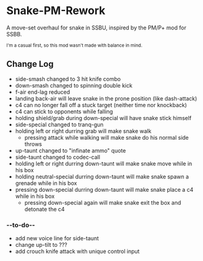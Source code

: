 # Snake-PM-Rework
A move-set overhaul for snake in SSBU, inspired by the PM/P+ mod for SSBB.

<sub>I'm a casual first, so this mod wasn't made with balance in mind.</sub>

## Change Log
- side-smash changed to 3 hit knife combo
- down-smash changed to spinning double kick
- f-air end-lag reduced
- landing back-air will leave snake in the prone position (like dash-attack)
- c4 can no longer fall off a stuck target (neither time nor knockback)
- c4 can stick to opponents while falling
- holding shield/grab during down-special will have snake stick himself
- side-special changed to tranq-gun
- holding left or right durring grab will make snake walk
  - pressing attack while walking will make snake do his normal side throws
- up-taunt changed to "infinate ammo" quote
- side-taunt changed to codec-call
- holding left or right durring down-taunt will make snake move while in his box
- holding neutral-special durring down-taunt will make snake spawn a grenade while in his box
- pressing down-special durring down-taunt will make snake place a c4 while in his box
  - pressing down-special again will make snake exit the box and detonate the c4

### --to-do--
- add new voice line for side-taunt 
- change up-tilt to ???
- add crouch knife attack with unique control input 
